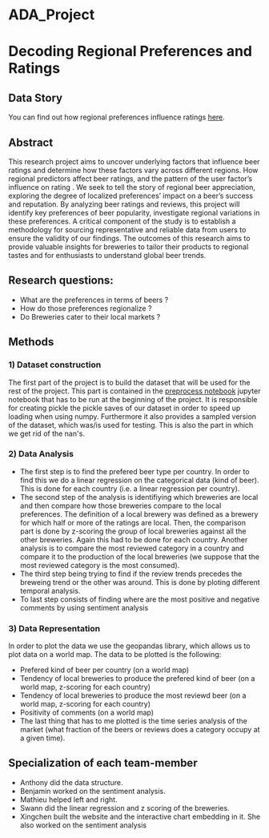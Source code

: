 # ADA_Project

# Decoding Regional Preferences and Ratings 

## Data Story
You can find out how regional preferences influence ratings [here](https://lxc1851588.github.io/DADA_web/).

## Abstract
This research project aims to uncover underlying factors that influence beer ratings and determine how these factors vary across different regions. How regional predictors affect beer ratings, and the pattern of the user factor’s influence on rating . We seek to tell the story of regional beer appreciation, exploring the degree of localized preferences’  impact on a beer’s success and reputation. By analyzing beer ratings and reviews, this project will identify key preferences of beer popularity, investigate regional variations in these preferences. A critical component of the study is to establish a methodology for sourcing representative and reliable data from users to ensure the validity of our findings. The outcomes of this research aims to provide valuable insights for breweries to tailor their products to regional tastes and for enthusiasts to understand global beer trends.

## Research questions:
- What are the preferences in terms of beers ?
- How do those preferences regionalize ?
- Do Breweries cater to their local markets ? 

## Methods
### 1) Dataset construction
The first part of the project is to build the dataset that will be used for the rest of the project. This part is contained in the [preprocess notebook](src/2.preprocess.ipynb) jupyter notebook that has to be run at the beginning of the project. It is responsible for creating pickle the pickle saves of our dataset in order to speed up loading when using numpy. Furthermore it also provides a sampled version of the dataset, which was/is used for testing. This is also the part in which we get rid of the nan's.
### 2) Data Analysis
* The first step is to find the prefered beer type per country. In order to find this we do a linear regression on the categorical data (kind of beer). This is done for each country (i.e. a linear regression per country).
* The second step of the analysis is identifiying which breweries are local and then compare how those breweries compare to the local preferences. The definition of a local brewery was defined as a brewery for which half or more of the ratings are local. Then, the comparison part is done by z-scoring the group of local breweries against all the other breweries. Again this had to be done for each country. Another analysis is to compare the most reviewed category in a country and compare it to the production of the local breweries (we suppose that the most reviewed category is the most consumed).
* The third step being trying to find if the review trends precedes the breweing trend or the other was around. This is done by ploting different temporal analysis.
* To last step consists of finding where are the most positive and negative comments by using sentiment analysis
### 3) Data Representation
In order to plot the data we use the geopandas library, which allows us to plot data on a world map. The data to be plotted is the following:
* Prefered kind of beer per country (on a world map)
* Tendency of local breweries to produce the prefered kind of beer (on a world map, z-scoring for each country)
* Tendency of local breweries to produce the most reviewd beer (on a world map, z-scoring for each country)
* Positivity of comments (on a world map)
* The last thing that has to me plotted is the time series analysis of the market (what fraction of the beers or reviews does a category occupy at a given time).


## Specialization of each team-member
- Anthony did the data structure.
- Benjamin worked on the sentiment analysis.
- Mathieu helped left and right.
- Swann did the linear regression and z scoring of the breweries.
- Xingchen built the website and the interactive chart embedding in it. She also worked on the sentiment analysis


